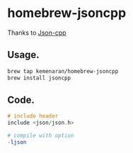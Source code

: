 homebrew-jsoncpp
================

Thanks to [Json-cpp](https://github.com/mrtazz/json-cpp "Json Parser for C/C++")

Usage.
-----------------
``` bash
brew tap kemenaran/homebrew-jsoncpp
brew install jsoncpp
```

Code.
-----------------
``` c++
# include header
include <json/json.h>
```
``` makefile
# compile with option
-ljson
```

